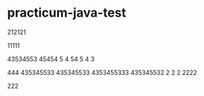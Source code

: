 # practicum-java-test
212121

11111

43534553
45454
5
4
54
5
4
3

444
435345533
435345533
4353455333
435345532
2
2
2
2222

222
